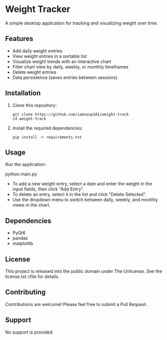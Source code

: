 # Weight Tracker

A simple desktop application for tracking and visualizing weight over time.

## Features

- Add daily weight entries
- View weight entries in a sortable list
- Visualize weight trends with an interactive chart
- Filter chart view by daily, weekly, or monthly timeframes
- Delete weight entries
- Data persistence (saves entries between sessions)

## Installation

1. Clone this repository:
   ```
   git clone https://github.com/iamsoup101/weight-track
   cd weight-track
   ```

2. Install the required dependencies:
   ```
   pip install -r requirements.txt
   ```

## Usage

Run the application:

python main.py

- To add a new weight entry, select a date and enter the weight in the input fields, then click "Add Entry".
- To delete an entry, select it in the list and click "Delete Selected".
- Use the dropdown menu to switch between daily, weekly, and monthly views in the chart.

## Dependencies

- PyQt6
- pandas
- matplotlib

## License

This project is released into the public domain under The Unlicense. See the license.txt cfile for details.

## Contributing

Contributions are welcome! Please feel free to submit a Pull Request.

## Support

No support is provided.

